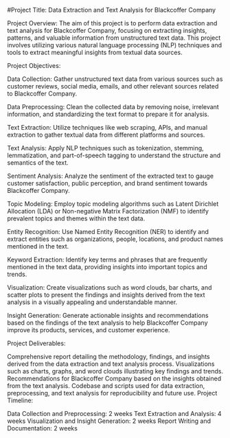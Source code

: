 
#Project Title: Data Extraction and Text Analysis for Blackcoffer Company

Project Overview:
The aim of this project is to perform data extraction and text analysis for Blackcoffer Company, focusing on extracting insights, patterns, and valuable information from unstructured text data. This project involves utilizing various natural language processing (NLP) techniques and tools to extract meaningful insights from textual data sources.

Project Objectives:

Data Collection: Gather unstructured text data from various sources such as customer reviews, social media, emails, and other relevant sources related to Blackcoffer Company.

Data Preprocessing: Clean the collected data by removing noise, irrelevant information, and standardizing the text format to prepare it for analysis.

Text Extraction: Utilize techniques like web scraping, APIs, and manual extraction to gather textual data from different platforms and sources.

Text Analysis: Apply NLP techniques such as tokenization, stemming, lemmatization, and part-of-speech tagging to understand the structure and semantics of the text.

Sentiment Analysis: Analyze the sentiment of the extracted text to gauge customer satisfaction, public perception, and brand sentiment towards Blackcoffer Company.

Topic Modeling: Employ topic modeling algorithms such as Latent Dirichlet Allocation (LDA) or Non-negative Matrix Factorization (NMF) to identify prevalent topics and themes within the text data.

Entity Recognition: Use Named Entity Recognition (NER) to identify and extract entities such as organizations, people, locations, and product names mentioned in the text.

Keyword Extraction: Identify key terms and phrases that are frequently mentioned in the text data, providing insights into important topics and trends.

Visualization: Create visualizations such as word clouds, bar charts, and scatter plots to present the findings and insights derived from the text analysis in a visually appealing and understandable manner.

Insight Generation: Generate actionable insights and recommendations based on the findings of the text analysis to help Blackcoffer Company improve its products, services, and customer experience.

Project Deliverables:

Comprehensive report detailing the methodology, findings, and insights derived from the data extraction and text analysis process.
Visualizations such as charts, graphs, and word clouds illustrating key findings and trends.
Recommendations for Blackcoffer Company based on the insights obtained from the text analysis.
Codebase and scripts used for data extraction, preprocessing, and text analysis for reproducibility and future use.
Project Timeline:

Data Collection and Preprocessing: 2 weeks
Text Extraction and Analysis: 4 weeks
Visualization and Insight Generation: 2 weeks
Report Writing and Documentation: 2 weeks
